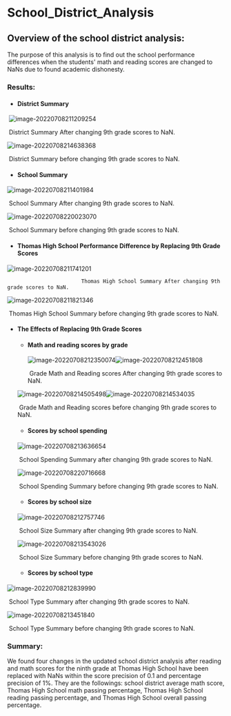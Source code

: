 # School_District_Analysis



## Overview of the school district analysis:

The purpose of this analysis is to find out the school performance differences when the students' math and reading scores are changed to NaNs due to found academic dishonesty.

### Results:

- #### District Summary

​			![image-20220708211209254](Resources/image-20220708211209254.png)

​					District Summary After changing 9th grade scores to NaN.

![image-20220708214638368](Resources/image-20220708214638368.png)

​					District Summary before changing 9th grade scores to NaN.





- #### School Summary

![image-20220708211401984](Resources/image-20220708211401984.png)

​							School Summary After changing 9th grade scores to NaN.



![image-20220708220023070](Resources/image-20220708220023070.png)

​							School Summary before changing 9th grade scores to NaN.





- #### Thomas High School Performance Difference by Replacing 9th Grade Scores

![image-20220708211741201](Resources/image-20220708211741201.png)

 							Thomas High School Summary After changing 9th grade scores to NaN.

![image-20220708211821346](Resources/image-20220708211821346.png)

​							Thomas High School Summary before changing 9th grade scores to NaN.





- #### The Effects of Replacing 9th Grade Scores

  - #### Math and reading scores by grade

    ![image-20220708212350074](Resources/image-20220708212350074.png)![image-20220708212451808](Resources/image-20220708212451808.png)

    ​											Grade Math and Reading scores After changing 9th grade scores to NaN.

    

  ![image-20220708214505498](Resources/image-20220708214505498.png)![image-20220708214534035](Resources/image-20220708214534035.png)

  ​													Grade Math and Reading scores before changing 9th grade scores to NaN.

  

  

  - #### Scores by school spending

  

  ![image-20220708213636654](Resources/image-20220708213636654.png)

  ​											School Spending Summary after changing 9th grade scores to NaN.

  

  ![image-20220708220716668](Resources/image-20220708220716668.png)

  ​											School Spending Summary before changing 9th grade scores to NaN.

  

  

  - #### Scores by school size

    

  ![image-20220708212757746](Resources/image-20220708212757746.png)

  ​											School Size Summary after changing 9th grade scores to NaN.

  

  ![image-20220708213543026](Resources/image-20220708213543026.png)

  ​												School Size Summary before changing 9th grade scores to NaN.

  

  

  - #### Scores by school type

![image-20220708212839990](Resources/image-20220708212839990.png)

​												School Type Summary after changing 9th grade scores to NaN.

![image-20220708213451840](Resources/image-20220708213451840.png)

​												School Type Summary before changing 9th grade scores to NaN.





### Summary:

We found four changes in the updated school district analysis after reading and math scores for the ninth grade at Thomas High School have been replaced with NaNs within the score precision of 0.1 and percentage precision of 1%.  They are the followings: school district average math score, Thomas High School math passing percentage,  Thomas High School reading passing percentage,  and Thomas High School overall passing percentage.

